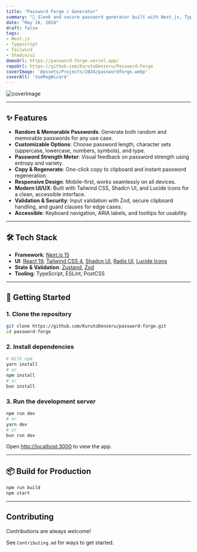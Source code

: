 ```yaml
---
title: "Password Forge / Generator"
summary: "🔑 Sleek and secure password generator built with Next.js, TypeScript, and shadcn/ui. Customize length, characters, and complexity. Generated client-side for privacy"
date: "May 16, 2024"
draft: false
tags:
- Next.js
- Typescript
- Tailwind
- Shadcn/ui
demoUrl: https://password-forge.vercel.app/
repoUrl: https://github.com/KurutoDenzeru/Password-Forge
coverImage: '@assets/Projects/2024/passwordforge.webp'
coverAlt: 'VueRegWizard'
---
```


![coverImage](@assets/Projects/2024/passwordforge.webp)

---

## ✨ Features

- **Random & Memorable Passwords**: Generate both random and memorable passwords for any use case.
- **Customizable Options**: Choose password length, character sets (uppercase, lowercase, numbers, symbols), and type.
- **Password Strength Meter**: Visual feedback on password strength using entropy and variety.
- **Copy & Regenerate**: One-click copy to clipboard and instant password regeneration.
- **Responsive Design**: Mobile-first, works seamlessly on all devices.
- **Modern UI/UX**: Built with Tailwind CSS, Shadcn UI, and Lucide icons for a clean, accessible interface.
- **Validation & Security**: Input validation with Zod, secure clipboard handling, and guard clauses for edge cases.
- **Accessible**: Keyboard navigation, ARIA labels, and tooltips for usability.

---

## 🛠️ Tech Stack

- **Framework**: [Next.js 15](https://nextjs.org/)
- **UI**: [React 19](https://react.dev/), [Tailwind CSS 4](https://tailwindcss.com/), [Shadcn UI](https://ui.shadcn.com/), [Radix UI](https://www.radix-ui.com/), [Lucide Icons](https://lucide.dev/)
- **State & Validation**: [Zustand](https://zustand-demo.pmnd.rs/), [Zod](https://zod.dev/)
- **Tooling**: TypeScript, ESLint, PostCSS

---

## 🚀 Getting Started

### 1. Clone the repository

```bash
git clone https://github.com/KurutoDenzeru/password-forge.git
cd password-forge
```

### 2. Install dependencies

```bash
# With npm
yarn install
# or
npm install
# or
bun install
```

### 3. Run the development server

```bash
npm run dev
# or
yarn dev
# or
bun run dev
```

Open [http://localhost:3000](http://localhost:3000) to view the app.

---

## 📦 Build for Production

```bash
npm run build
npm start
```

---

## Contributing

Contributions are always welcome!

See `Contributing.md` for ways to get started.

<!-- Please adhere to this project's `Code of Conduct`. -->
